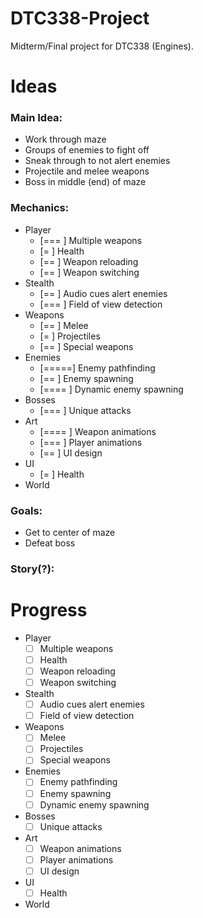 # DTC338-Project

Midterm/Final project for DTC338 (Engines).

# Ideas

### Main Idea:
+ Work through maze
+ Groups of enemies to fight off
+ Sneak through to not alert enemies
+ Projectile and melee weapons
+ Boss in middle (end) of maze

### Mechanics:
+ Player
  + [===  ] Multiple weapons
  + [=    ] Health
  + [==   ] Weapon reloading
  + [==   ] Weapon switching
+ Stealth
  + [==   ] Audio cues alert enemies
  + [===  ] Field of view detection
+ Weapons
  + [==   ] Melee
  + [=    ] Projectiles
  + [==   ] Special weapons
+ Enemies
  + [=====] Enemy pathfinding
  + [==   ] Enemy spawning
  + [==== ] Dynamic enemy spawning
+ Bosses
  + [===  ] Unique attacks
+ Art
  + [==== ] Weapon animations
  + [===  ] Player animations
  + [==   ] UI design
+ UI
  + [=    ] Health
+ World

### Goals:
+ Get to center of maze
+ Defeat boss

### Story(?):

# Progress

+ Player
  + [     ] Multiple weapons
  + [     ] Health
  + [     ] Weapon reloading
  + [     ] Weapon switching
+ Stealth
  + [     ] Audio cues alert enemies
  + [     ] Field of view detection
+ Weapons
  + [     ] Melee
  + [     ] Projectiles
  + [     ] Special weapons
+ Enemies
  + [     ] Enemy pathfinding
  + [     ] Enemy spawning
  + [     ] Dynamic enemy spawning
+ Bosses
  + [     ] Unique attacks
+ Art
  + [     ] Weapon animations
  + [     ] Player animations
  + [     ] UI design
+ UI
  + [     ] Health
+ World

